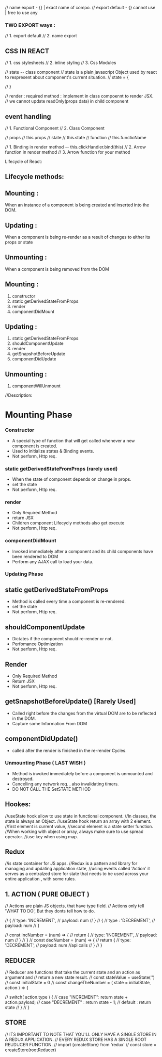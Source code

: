 // name export - {} | exact name of compo.
// export default - {} cannot use   | free to use any

### TWO EXPORT ways :
// 1. export default
// 2. name export


## CSS IN REACT
// 1. css stylesheets
// 2. inline styling 
// 3. Css Modules

// state -- class component
// state is a plain javascript Object used by react to respresent about component's current situation. 
// state = {

// }

// render : required method : implement in class compoennt to render JSX.
// we cannot update readOnly(props data) in child component

## event handling
// 1. Functional Component
// 2. Class Component

// props // this.props
// state // this.state
// function // this.functioName

// 1. Binding in render method -- this.clickHandler.bind(this)
// 2. Arrow function in render method
// 3. Arrow function for your method

Lifecycle of React:
## Lifecycle methods:

## Mounting :
When an instance of a component is being created and inserted into the DOM.

## Updating :
When a component is being re-render as a result of changes to either its props or state 

## Unmounting : 
When a component is being removed from the DOM

## Mounting :

1. constructor
2. static getDerivedStateFromProps
3. render
4. componentDidMount

## Updating :

1. static getDerivedStateFromProps
2. shouldComponentUpdate
3. render
4. getSnapshotBeforeUpdate
5. componentDidUpdate

## Unmounting :

1. componentWillUnmount


//Description:
# Mounting Phase

### Constructor

- A special type of function that will get called whenever a new component is created.
- Used to initialize states & Binding events.
- Not perform, Http req.

### static getDerivedStateFromProps (rarely used)

- When the state of component depends on change in props.
- set the state
- Not perform, Http req.

### render

- Only Required Method
- return JSX
- Children component Lifecycly methods also get execute
- Not perform, Http req.

### componentDidMount

- Invoked immediately after a component and its child components have been rendered to DOM
- Perform any AJAX call to load your data.

### Updating Phase

## static getDerivedStateFromProps
- Method is called every time a component is re-rendered.
- set the state
- Not perform, Http req.

## shouldComponentUpdate
- Dictates if the component should re-render or not.
- Perfomance Optimization
- Not perform, Http req.

## Render
- Only Required Method
- Return JSX
- Not perform, Http req.

## getSnapshotBeforeUpdate() [Rarely Used]
- Called right before the changes from the virtual DOM are to be reflected in the DOM.
- Capture some Information From DOM

## componentDidUpdate()
- called after the render is finished in the re-render Cycles.

### Unmounting Phase ( LAST WISH )
- Method is invoked immediately before a component is unmounted and destroyed.
- Cancelling any network req. , also invalidating timers.
- DO NOT CALL THE SetSTATE METHOD


## Hookes:
//useState hook allow to use state in functional component.
//In classes, the state is always an Object.
//useState hook return an array with 2 element.
//first element is current value,
//second element is a state setter function.
//When working with object or array, always make sure to use spread operator.
//use key when using map.

## Redux 
//is state container for JS apps.
//Redux is a pattern and library for managing and updating application state,
//using events called 'Action' it serves as a centralzed store for state that needs to be used across your entire application , with some rules.

## 1. ACTION  ( PURE OBJECT )
// Actions are plain JS objects, that have type field.
// Actions only tell 'WHAT TO DO', But they donts tell how to do.


// {
//     type: 'INCREMENT',
//     payload: num
// }
// {
//     type : 'DECREMENT',
//     payload: num
// }

// const incNumber = (num) => {
//     return {
//         type: 'INCREMENT',
//         payload: num
//     }
// }
// const decNumber = (num) => {
//     return {
//         type: 'DECREMENT',
//         payload: num //api calls
//     }
// }


## REDUCER
// Reducer are functions that take the current state and an action as argument and
// return a new state result.
// const stateValue = useState('')
// const initialState = 0
// const changeTheNumber = ( state = initialState, action ) => {
    
//     switch( action.type ) {
//         case "INCREMENT": return state + action.payload;
//         case "DECREMENT" :   return state - 1;
//         default : return state
//     }
// }

## STORE
// ITS IMPORTANT TO NOTE THAT YOU'LL ONLY HAVE A SINGLE STORE IN A REDUX APPLICATION.
// EVERY REDUX STORE HAS A SINGLE ROOT REUDUCER FUNCTION.
// import {createStore} from 'redux'
// const store = createStore(rootReducer)